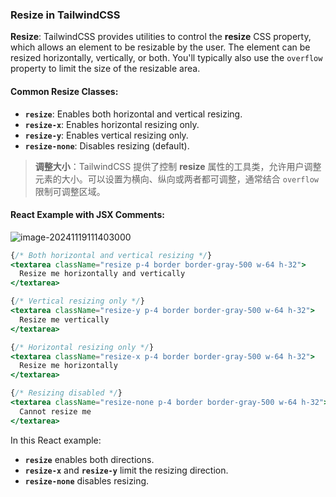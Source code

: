 ### Resize in TailwindCSS

**Resize**: TailwindCSS provides utilities to control the **resize** CSS property, which allows an element to be resizable by the user. The element can be resized horizontally, vertically, or both. You'll typically also use the `overflow` property to limit the size of the resizable area.

#### Common Resize Classes:
- **`resize`**: Enables both horizontal and vertical resizing.
- **`resize-x`**: Enables horizontal resizing only.
- **`resize-y`**: Enables vertical resizing only.
- **`resize-none`**: Disables resizing (default).

> **调整大小**：TailwindCSS 提供了控制 **resize** 属性的工具类，允许用户调整元素的大小。可以设置为横向、纵向或两者都可调整，通常结合 `overflow` 限制可调整区域。

#### React Example with JSX Comments:

![image-20241119111403000](C:\Users\10691\AppData\Roaming\Typora\typora-user-images\image-20241119111403000.png)

```jsx
{/* Both horizontal and vertical resizing */}
<textarea className="resize p-4 border border-gray-500 w-64 h-32">
  Resize me horizontally and vertically
</textarea>

{/* Vertical resizing only */}
<textarea className="resize-y p-4 border border-gray-500 w-64 h-32">
  Resize me vertically
</textarea>

{/* Horizontal resizing only */}
<textarea className="resize-x p-4 border border-gray-500 w-64 h-32">
  Resize me horizontally
</textarea>

{/* Resizing disabled */}
<textarea className="resize-none p-4 border border-gray-500 w-64 h-32">
  Cannot resize me
</textarea>
```

In this React example:
- **`resize`** enables both directions.
- **`resize-x`** and **`resize-y`** limit the resizing direction.
- **`resize-none`** disables resizing.